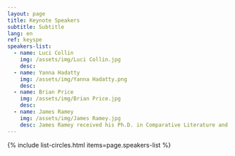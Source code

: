 ```yaml
---
layout: page
title: Keynote Speakers
subtitle: Subtitle
lang: en
ref: keyspe
speakers-list:
  - name: Luci Collin
    img: /assets/img/Luci Collin.jpg
    desc:
  - name: Yanna Hadatty
    img: /assets/img/Yanna Hadatty.png
    desc:
  - name: Brian Price
    img: /assets/img/Brian Price.jpg
    desc:
  - name: James Ramey
    img: /assets/img/James Ramey.jpg
    desc: James Ramey received his Ph.D. in Comparative Literature and Film Studies from the University of California, Berkeley, in 2007. He is Full Professor in the Humanities Department at the Metropolitan Autonomous University, Cuajimalpa Campus (UAM-C), in Mexico City. He heads up the Master’s and Doctoral program “Literature and Film” for the UAM-C and is the campus coordinator of the Writing Across the Curriculum program. He has been a member of Mexico´s National System of Researchers (SNI) since 2010 and is chair of the Research Group "Expression and Representation", as well as of the international film studies network "Red de Cuerpos Académicos que investigan sobre Cine (Red CACINE)". He has published more than fifteen refereed book chapters and articles in journals including <em>Comparative Literature</em>, <em>James Joyce Quarterly</em>, <em>Comparative Literature Studies</em>, <em>The Latin Americanist</em>, <em>Nabokov Online Journal</em>, <em>College Literature</em>, <em>Bulletin of Spanish Studies</em>, and <em>Studies in Spanish and Latin American Cinemas</em>. His most recent co-edited volumes are <em>México imaginado\205A Nuevos enfoques sobre el cine (trans)nacional</em> (CONACULTA-UAM, 2011) and <em>Mexican Transnational Cinema and Literature</em> (Peter Lang, 2017). In 2004 he received the A. Owen Aldridge Prize for an essay on Vladimir Nabokov´s <em>Pale Fire</em> from the American Comparative Literature Association. In 2014 he founded the Center for Writing and Argumentation of the UAM-C, the first writing center at a public university in Mexico. In 2016 he became coordinating editor of the Peter Lang book series, "Transamerican Film and Literature". He is currently writing a book called <em>Micro-Modernism\205A Parasitic Textuality and Posthumanism</em>, a study of intertextuality conceived as a form of parasitism in works by James Joyce, Jorge Luis Borges, Vladimir Nabokov and Luis Buñuel. He was a member of the Organizing Committee of "Joyce Without Borders", the 2019 North American James Joyce Symposium, held in Mexico City in June, 2019.
---
```


{% include list-circles.html items=page.speakers-list %}
